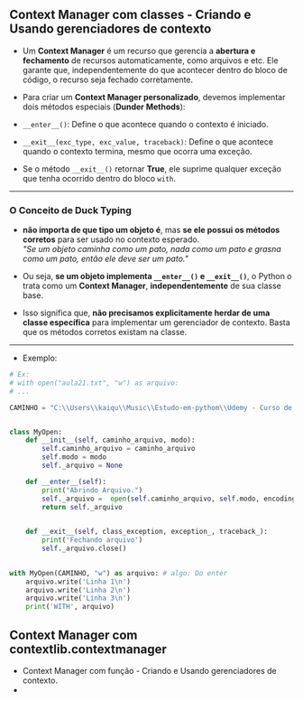 ## Context Manager com classes - Criando e Usando gerenciadores de contexto
- Um **Context Manager** é um recurso que gerencia a **abertura e fechamento** de recursos automaticamente, como arquivos e etc. Ele garante que, independentemente do que acontecer dentro do bloco de código, o recurso seja fechado corretamente.  

- Para criar um **Context Manager personalizado**, devemos implementar dois métodos especiais (**Dunder Methods**):  
- `__enter__()`: Define o que acontece quando o contexto é iniciado.  
- `__exit__(exc_type, exc_value, traceback)`: Define o que acontece quando o contexto termina, mesmo que ocorra uma exceção.  

- Se o método `__exit__()` retornar **True**, ele suprime qualquer exceção que tenha ocorrido dentro do bloco `with`.

---

###  O Conceito de Duck Typing  
- **não importa de que tipo um objeto é**, mas **se ele possui os métodos corretos** para ser usado no contexto esperado.  
_"Se um objeto caminha como um pato, nada como um pato e grasna como um pato, então ele deve ser um pato."_  

- Ou seja, **se um objeto implementa `__enter__()` e `__exit__()`**, o Python o trata como um **Context Manager**, **independentemente** de sua classe base.  

- Isso significa que, **não precisamos explicitamente herdar de uma classe específica** para implementar um gerenciador de contexto. Basta que os métodos corretos existam na classe.

---

- Exemplo:
```` py
# Ex:
# with open("aula21.txt", "w") as arquivo:
# ...

CAMINHO = "C:\\Users\\kaiqu\\Music\\Estudo-em-pythom\\Udemy - Curso de Python 3 do básico ao avançado - com projetos reais\\Secao_5_(03)\\Code\\Aula_23.txt"


class MyOpen:
    def __init__(self, caminho_arquivo, modo):
        self.caminho_arquivo = caminho_arquivo
        self.modo = modo
        self._arquivo = None

    def __enter__(self):
        print("Abrindo Arquivo.")
        self._arquivo =  open(self.caminho_arquivo, self.modo, encoding='utf8')   
        return self._arquivo
    

    def __exit__(self, class_exception, exception_, traceback_):
        print('Fechando arquivo')
        self._arquivo.close()
        

with MyOpen(CAMINHO, "w") as arquivo: # algo: Do enter
    arquivo.write('Linha 1\n')
    arquivo.write('Linha 2\n')
    arquivo.write('Linha 3\n')
    print('WITH', arquivo)
````

## Context Manager com contextlib.contextmanager
- Context Manager com função - Criando e Usando gerenciadores de contexto. 
- 